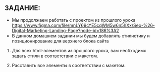 ## ЗАДАНИЕ:
 - Мы продолжаем работать с проектом из прошлого урока https://www.figma.com/file/mnLY69cYE5cqWM5w6n5hXx/Seo-%26-Digital-Marketing-Landing-Page?node-id=186%3A2
 - В данном домашнем задании мы будем добавлять стилистику и позиционирование для верхнего блока сайта

 1. Для всех html-элементов из прошлого урока, вам необходимо задать стили в соответствии с макетом.

 2. Расставить все элементы в соответствии с макетом.